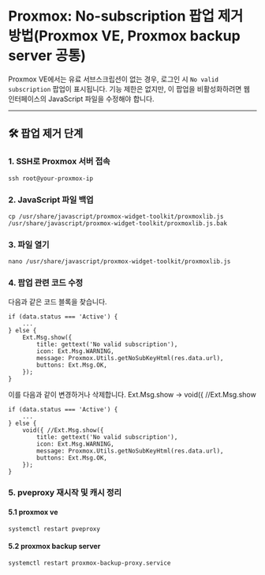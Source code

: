
# Proxmox: No-subscription 팝업 제거 방법(Proxmox VE, Proxmox backup server 공통)

Proxmox VE에서는 유료 서브스크립션이 없는 경우, 로그인 시 `No valid subscription` 팝업이 표시됩니다. 기능 제한은 없지만, 이 팝업을 비활성화하려면 웹 인터페이스의 JavaScript 파일을 수정해야 합니다.

---

## 🛠️ 팝업 제거 단계

### 1. SSH로 Proxmox 서버 접속
```
ssh root@your-proxmox-ip
```

### 2. JavaScript 파일 백업
```
cp /usr/share/javascript/proxmox-widget-toolkit/proxmoxlib.js /usr/share/javascript/proxmox-widget-toolkit/proxmoxlib.js.bak
```

### 3. 파일 열기
```
nano /usr/share/javascript/proxmox-widget-toolkit/proxmoxlib.js
```

### 4. 팝업 관련 코드 수정

다음과 같은 코드 블록을 찾습니다.

```
if (data.status === 'Active') {
    ...
} else {
    Ext.Msg.show({
        title: gettext('No valid subscription'),
        icon: Ext.Msg.WARNING,
        message: Proxmox.Utils.getNoSubKeyHtml(res.data.url),
        buttons: Ext.Msg.OK,
    });
}
```

이를 다음과 같이 변경하거나 삭제합니다. Ext.Msg.show -> void({ //Ext.Msg.show

```
if (data.status === 'Active') {
    ...
} else {
    void({ //Ext.Msg.show({
        title: gettext('No valid subscription'),
        icon: Ext.Msg.WARNING,
        message: Proxmox.Utils.getNoSubKeyHtml(res.data.url),
        buttons: Ext.Msg.OK,
    });
}

```

### 5. pveproxy 재시작 및 캐시 정리

#### 5.1 proxmox ve
```
systemctl restart pveproxy
```

#### 5.2 proxmox backup server
```
systemctl restart proxmox-backup-proxy.service
```
